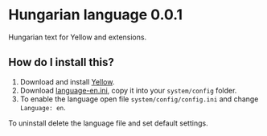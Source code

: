 Hungarian language 0.0.1
======================
Hungarian text for Yellow and extensions.

How do I install this?
----------------------
1. Download and install [Yellow](https://github.com/datenstrom/yellow/).  
2. Download [language-en.ini](language-en.ini?raw=true), copy it into your `system/config` folder.  
3. To enable the language open file `system/config/config.ini` and change `Language: en`.

To uninstall delete the language file and set default settings.
